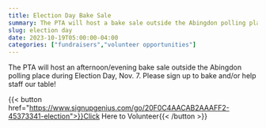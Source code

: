 ```yaml
--- 
title: Election Day Bake Sale
summary: The PTA will host a bake sale outside the Abingdon polling place on Election Day, November 7.
slug: election day
date: 2023-10-19T05:00:00-04:00
categories: ["fundraisers","volunteer opportunities"]
---
```


The PTA will host an afternoon/evening bake sale outside the Abingdon polling place during Election Day, Nov. 7. Please sign up to bake and/or help staff our table!

{{< button href="https://www.signupgenius.com/go/20F0C4AACAB2AAAFF2-45373341-election">}}Click Here to Volunteer{{< /button >}}
